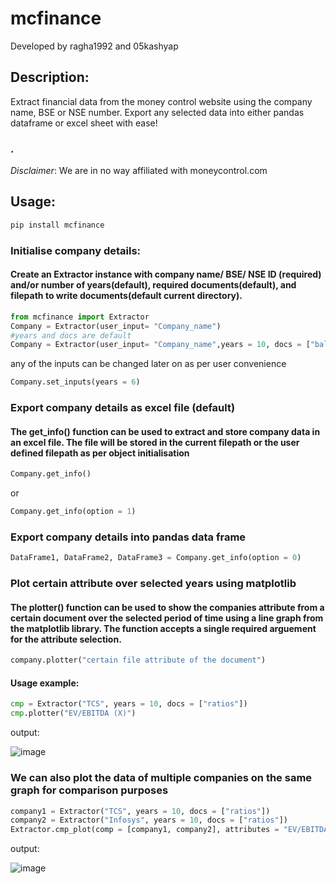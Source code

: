 # mcfinance

Developed by ragha1992 and 05kashyap

## Description:

Extract financial data from the money control website using the company name, BSE or NSE number.
Export any selected data into either pandas dataframe or excel sheet with ease!
### .

*Disclaimer*: We are in no way affiliated with moneycontrol.com
 
## Usage:
```python
pip install mcfinance
```
### Initialise company details:
#### Create an Extractor instance with company name/ BSE/ NSE ID (required) and/or number of years(default), required documents(default), and filepath to write documents(default current directory).

```python
from mcfinance import Extractor
Company = Extractor(user_input= "Company_name")
#years and docs are default
Company = Extractor(user_input= "Company_name",years = 10, docs = ["balance sheet", "profit loss"], filepath = "/files")
```
any of the inputs can be changed later on as per user convenience
```python
Company.set_inputs(years = 6)
```
### Export company details as excel file (default)
#### The get_info() function can be used to extract and store company data in an excel file. The file will be stored in the current filepath or the user defined filepath as per object initialisation 

```python
Company.get_info()
```
or
```python
Company.get_info(option = 1)
```

### Export company details into pandas data frame

```python
DataFrame1, DataFrame2, DataFrame3 = Company.get_info(option = 0)
```
### Plot certain attribute over selected years using matplotlib
#### The plotter() function can be used to show the companies attribute from a certain document over the selected period of time using a line graph from the matplotlib library. The function accepts a single required arguement for the attribute selection. 

```python
company.plotter("certain file attribute of the document")
```
#### Usage example: 

```python
cmp = Extractor("TCS", years = 10, docs = ["ratios"])
cmp.plotter("EV/EBITDA (X)")
```
output:

![image](https://github.com/05kashyap/moneycontrol_financial-extractor/assets/120780494/f5be744e-e065-4b03-b6df-2ca7e765c4b2)

### We can also plot the data of multiple companies on the same graph for comparison purposes
```python
company1 = Extractor("TCS", years = 10, docs = ["ratios"])
company2 = Extractor("Infosys", years = 10, docs = ["ratios"])
Extractor.cmp_plot(comp = [company1, company2], attributes = "EV/EBITDA (X)")
```
output:

![image](https://github.com/05kashyap/mcfinance/assets/120780494/294f8313-2876-4751-9485-18517dccb0d3)
